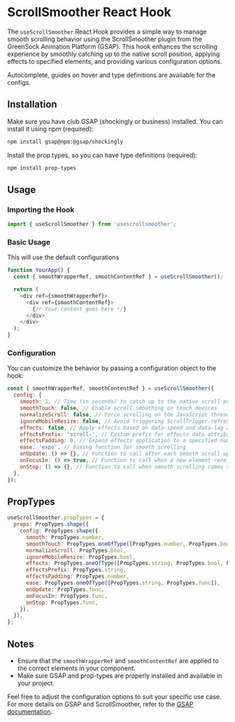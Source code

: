 # ScrollSmoother React Hook

The `useScrollSmoother` React Hook provides a simple way to manage smooth scrolling behavior using the ScrollSmoother plugin from the GreenSock Animation Platform (GSAP). This hook enhances the scrolling experience by smoothly catching up to the native scroll position, applying effects to specified elements, and providing various configuration options.

Autocomplete, guides on hover and type definitions are available for the configs.

## Installation

Make sure you have club GSAP (shockingly or business) installed. You can install it using npm (required):

```bash
npm install gsap@npm:@gsap/shockingly
```

Install the prop types, so you can have type definitions (required):

```bash
npm install prop-types
```

## Usage

### Importing the Hook

```javascript
import { useScrollSmoother } from 'usescrollsmoother';
```

### Basic Usage
This will use the default configurations

```javascript
function YourApp() {
  const { smoothWrapperRef, smoothContentRef } = useScrollSmoother();

  return (
    <div ref={smoothWrapperRef}>
      <div ref={smoothContentRef}>
        {/* Your content goes here */}
      </div>
    </div>
  );
}
```

### Configuration

You can customize the behavior by passing a configuration object to the hook:

```javascript
const { smoothWrapperRef, smoothContentRef } = useScrollSmoother({
  config: {
    smooth: 1, // Time (in seconds) to catch up to the native scroll position
    smoothTouch: false, // Enable scroll smoothing on touch devices
    normalizeScroll: false, // Force scrolling on the JavaScript thread
    ignoreMobileResize: false, // Avoid triggering ScrollTrigger.refresh() on mobile resize
    effects: false, // Apply effects based on data-speed and data-lag attributes
    effectsPrefix: 'scroll-', // Custom prefix for effects data attributes
    effectsPadding: 0, // Expand effects application to a specified number of pixels
    ease: 'expo', // Easing function for smooth scrolling
    onUpdate: () => {}, // Function to call after each smooth scroll update
    onFocusIn: () => true, // Function to call when a new element receives focus
    onStop: () => {}, // Function to call when smooth scrolling comes to a stop
  },
});
```

## PropTypes

```javascript
useScrollSmoother.propTypes = {
  props: PropTypes.shape({
    config: PropTypes.shape({
      smooth: PropTypes.number,
      smoothTouch: PropTypes.oneOfType([PropTypes.number, PropTypes.bool]),
      normalizeScroll: PropTypes.bool,
      ignoreMobileResize: PropTypes.bool,
      effects: PropTypes.oneOfType([PropTypes.string, PropTypes.bool, PropTypes.array]),
      effectsPrefix: PropTypes.string,
      effectsPadding: PropTypes.number,
      ease: PropTypes.oneOfType([PropTypes.string, PropTypes.func]),
      onUpdate: PropTypes.func,
      onFocusIn: PropTypes.func,
      onStop: PropTypes.func,
    }),
  }),
};
```

## Notes

- Ensure that the `smoothWrapperRef` and `smoothContentRef` are applied to the correct elements in your component.
- Make sure GSAP and prop-types are properly installed and available in your project.

Feel free to adjust the configuration options to suit your specific use case. For more details on GSAP and ScrollSmoother, refer to the [GSAP documentation](https://greensock.com/docs/).
